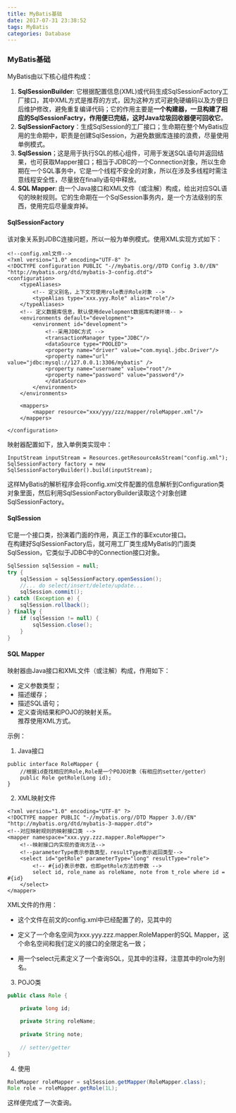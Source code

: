 ```yaml
---
title: MyBatis基础
date: 2017-07-31 23:38:52
tags: MyBatis
categories: Database
---
```


### MyBatis基础  
MyBatis由以下核心组件构成：  
1. **SqlSessionBuilder**: 它根据配置信息(XML)或代码生成SqlSessionFactory工厂接口，其中XML方式是推荐的方式，因为这种方式可避免硬编码以及方便日后维护修改，避免重复编译代码；它的作用主要是**一个构建器，一旦构建了相应的SqlSessionFactry，作用便已完结，这时Java垃圾回收器便可回收它**。    
2. **SqlSessionFactory**：生成SqlSession的工厂接口；生命期在整个MyBatis应用的生命期中，职责是创建SqlSession，为避免数据库连接的浪费，尽量使用单例模式。  
3. **SqlSession**；这是用于执行SQL的核心组件，可用于发送SQL语句并返回结果，也可获取Mapper接口；相当于JDBC的一个Connection对象，所以生命期在一个SQL事务中，它是一个线程不安全的对象，所以在涉及多线程时需注意线程安全性，尽量放在finally语句中释放。  
4. **SQL Mapper**: 由一个Java接口和XML文件（或注解）构成，给出对应SQL语句的映射规则。它的生命期在一个SqlSession事务内，是一个方法级别的东西，使用完后尽量废弃掉。   

#### SqlSessionFactory  
该对象关系到JDBC连接问题，所以一般为单例模式。使用XML实现方式如下：  
```  
<!--config.xml文件-->
<?xml version="1.0" encoding="UTF-8" ?>
<!DOCTYPE configuration PUBLIC "-//mybatis.org//DTD Config 3.0//EN"
"http://mybatis.org/dtd/mybatis-3-config.dtd">
<configuration>
	<typeAliases>
		<!-- 定义别名，上下文可使用role表示Role对象 -->
		<typeAlias type="xxx.yyy.Role" alias="role"/>
	</typeAliases>
	<!-- 定义数据库信息，默认使用development数据库构建环境-- >
	<environments default="development">
		<environment id="development">
			<!--采用JDBC方式 -->
			<transactionManager type="JDBC"/>
            <dataSource type="POOLED">
            <property name="driver" value="com.mysql.jdbc.Driver"/>
            <property name="url" value="jdbc:mysql://127.0.0.1:3306/mybatis" />
            <property name="username" value="root"/>
            <property name="password" value="password"/>
            </dataSource>
		</environment>
	</environments>
	
	<mappers>
		<mapper resource="xxx/yyy/zzz/mapper/roleMapper.xml"/>
	</mappers>

</configuration>
```
映射器配置如下，放入单例类实现中：  
```
InputStream inputStream = Resources.getResourceAsStream("config.xml");
SqlSessionFactory factory = new SqlSessionFactoryBuilder().build(inputStream);  
```
这样MyBatis的解析程序会将config.xml文件配置的信息解析到Configuration类对象里面，然后利用SqlSessionFactoryBuilder读取这个对象创建SqlSessionFactory。  

#### SqlSession  
它是一个接口类，扮演着门面的作用，真正工作的事Excutor接口。  
在构建好SqlSessionFactory后，就可用工厂类生成MyBatis的门面类SqlSession，它类似于JDBC中的Connection接口对象。  
```Java  
SqlSession sqlSession = null;
try {
	sqlSession = sqlSessionFactory.openSession();
	//... do select/insert/delete/update...
	sqlSession.commit();
} catch (Exception e) {
	sqlSession.rollback();
} finally {
	if (sqlSession != null) {
		sqlSession.close();
	}
}
```  

#### SQL Mapper  
映射器由Java接口和XML文件（或注解）构成，作用如下：  
- 定义参数类型；  
- 描述缓存；  
- 描述SQL语句；  
- 定义查询结果和POJO的映射关系。  
推荐使用XML方式。  

示例：  
1. Java接口    
```  
public interface RoleMapper {
	//根据id查找相应的Role,Role是一个POJO对象（有相应的setter/getter）
	public Role getRole(Long id); 
}  
```  
2. XML映射文件   
```  
<?xml version="1.0" encoding="UTF-8" ?>
<!DOCTYPE mapper PUBLIC "-//mybatis.org//DTD Mapper 3.0//EN" 
"http://mybatis.org/dtd/mybatis-3-mapper.dtd">
<!--对应映射规则的映射接口类 -->
<mapper namespace="xxx.yyy.zzz.mapper.RoleMapper">
	<!--映射接口内实现的查询方法-->
	<!--parameterType表示参数类型，resultType表示返回类型-->
	<select id="getRole" parameterType="long" resultType="role">
		<!-- #{id}表示参数，也即getRole方法的参数 -->
		select id, role_name as roleName, note from t_role where id = #{id}
	</select>
</mapper>
```  
XML文件的作用：  
- 这个文件在前文的config.xml中已经配置了的，见其中的<mappers/>     

- 定义了一个命名空间为xxx.yyy.zzz.mapper.RoleMapper的SQL Mapper，这个命名空间和我们定义的接口的全限定名一致；  
- 用一个select元素定义了一个查询SQL，见其中的注释，注意其中的role为别名。  

3. POJO类  
```Java
public class Role {

	private long id;
	
	private String roleName;  
	
	private String note;  
	
	// setter/getter
}
```

4. 使用  
``` Java
RoleMapper roleMapper = sqlSession.getMapper(RoleMapper.class);  
Role role = roleMapper.getRole(1L);

```  
这样便完成了一次查询。  
